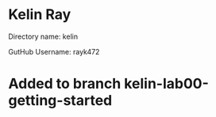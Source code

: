 # Kelin Ray

Directory name:
kelin

GutHub Username:
rayk472

# Added to branch kelin-lab00-getting-started